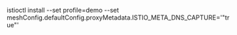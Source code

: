 istioctl install --set profile=demo  --set meshConfig.defaultConfig.proxyMetadata.ISTIO_META_DNS_CAPTURE='\"true\"'

